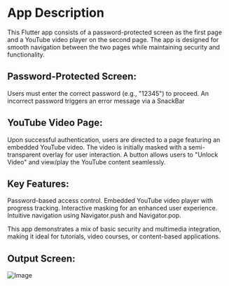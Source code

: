 # App Description

This Flutter app consists of a password-protected screen as the first page and a YouTube video player on the second page. The app is designed for smooth navigation between the two pages while maintaining security and functionality.


## Password-Protected Screen:

Users must enter the correct password (e.g., "12345") to proceed.
An incorrect password triggers an error message via a SnackBar

## YouTube Video Page:

Upon successful authentication, users are directed to a page featuring an embedded YouTube video.
The video is initially masked with a semi-transparent overlay for user interaction.
A button allows users to "Unlock Video" and view/play the YouTube content seamlessly.

## Key Features:

Password-based access control.
Embedded YouTube video player with progress tracking.
Interactive masking for an enhanced user experience.
Intuitive navigation using Navigator.push and Navigator.pop.


This app demonstrates a mix of basic security and multimedia integration, making it ideal for tutorials, video courses, or content-based applications.

## Output Screen:
![Image](https://github.com/user-attachments/assets/0c79e849-210c-4777-ae36-828d72bc5515)

